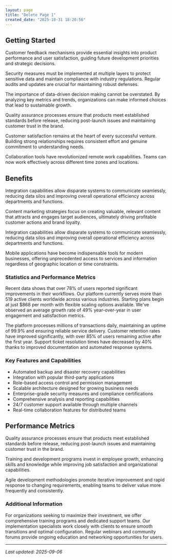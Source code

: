 ```yaml
---
layout: page
title: "Delete Page 1"
created_date: "2025-10-31 18:20:56"
---
```


## Getting Started

Customer feedback mechanisms provide essential insights into product performance and user satisfaction, guiding future development priorities and strategic decisions.

Security measures must be implemented at multiple layers to protect sensitive data and maintain compliance with industry regulations. Regular audits and updates are crucial for maintaining robust defenses.

The importance of data-driven decision making cannot be overstated. By analyzing key metrics and trends, organizations can make informed choices that lead to sustainable growth.

Quality assurance processes ensure that products meet established standards before release, reducing post-launch issues and maintaining customer trust in the brand.

Customer satisfaction remains at the heart of every successful venture. Building strong relationships requires consistent effort and genuine commitment to understanding needs.

Collaboration tools have revolutionized remote work capabilities. Teams can now work effectively across different time zones and locations.

## Benefits

Integration capabilities allow disparate systems to communicate seamlessly, reducing data silos and improving overall operational efficiency across departments and functions.

Content marketing strategies focus on creating valuable, relevant content that attracts and engages target audiences, ultimately driving profitable customer actions and brand loyalty.

Integration capabilities allow disparate systems to communicate seamlessly, reducing data silos and improving overall operational efficiency across departments and functions.

Mobile applications have become indispensable tools for modern businesses, offering unprecedented access to services and information regardless of geographic location or time constraints.

### Statistics and Performance Metrics

Recent data shows that over 78% of users reported significant improvements in their workflows. Our platform currently serves more than 519 active clients worldwide across various industries. Starting plans begin at just $868 per month with flexible scaling options available. We've observed an average growth rate of 49% year-over-year in user engagement and satisfaction metrics.

The platform processes millions of transactions daily, maintaining an uptime of 99.9% and ensuring reliable service delivery. Customer retention rates have improved significantly, with over 85% of users remaining active after the first year. Support ticket resolution times have decreased by 40% thanks to improved documentation and automated response systems.

### Key Features and Capabilities

- Automated backup and disaster recovery capabilities
- Integration with popular third-party applications
- Role-based access control and permission management
- Scalable architecture designed for growing business needs
- Enterprise-grade security measures and compliance certifications
- Comprehensive analysis and reporting capabilities
- 24/7 customer support available through multiple channels
- Real-time collaboration features for distributed teams

## Performance Metrics

Quality assurance processes ensure that products meet established standards before release, reducing post-launch issues and maintaining customer trust in the brand.

Training and development programs invest in employee growth, enhancing skills and knowledge while improving job satisfaction and organizational capabilities.

Agile development methodologies promote iterative improvement and rapid response to changing requirements, enabling teams to deliver value more frequently and consistently.

### Additional Information

For organizations seeking to maximize their investment, we offer comprehensive training programs and dedicated support teams. Our implementation specialists work closely with clients to ensure smooth transitions and optimal configuration. Regular webinars and community forums provide ongoing education and networking opportunities for users.

---

*Last updated: 2025-09-06*

